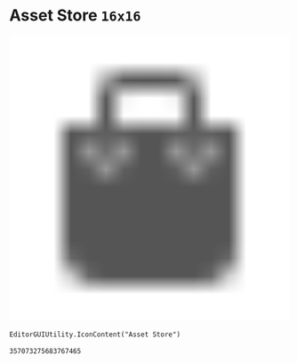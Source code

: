 # Asset Store `16x16`
<img src="/img/Asset%20Store.png" width=512 height=512>

``` CSharp
EditorGUIUtility.IconContent("Asset Store")
```
```
357073275683767465
```
